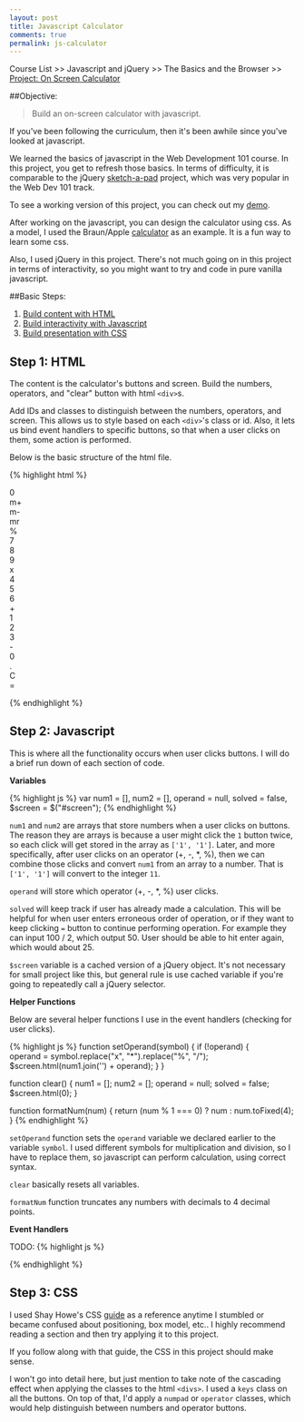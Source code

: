 ```yaml
---
layout: post
title: Javascript Calculator
comments: true
permalink: js-calculator
---
```


Course List >> Javascript and jQuery >> The Basics and the Browser >> 
[Project: On Screen Calculator](http://www.theodinproject.com/javascript-and-jquery/on-screen-calculator)

##Objective:
>Build an on-screen calculator with javascript.

If you've been following the curriculum, then it's been awhile since you've looked 
at javascript.  

We learned the basics of javascript in the Web Development 101 course.  In this
project, you get to refresh those basics.  In terms of difficulty, it is comparable 
to the jQuery [sketch-a-pad](http://www.theodinproject.com/web-development-101/javascript-and-jquery)
project, which was very popular in the Web Dev 101 track.

To see a working version of this project, you can check out my [demo](http://jsfiddle.net/Jberczel/3f3SG/).

<!--more-->

After working on the javascript, you can design the calculator using css.  As a model, 
I used the Braun/Apple [calculator](http://www.cultofmac.com/188753/the-braun-products-that-inspired-apples-iconic-designs-gallery/) as an example.  It is a fun way to learn some css.

Also, I used jQuery in this project. There's not much going on in this project in terms
of interactivity, so you might want to try and code in pure vanilla javascript.


##Basic Steps:

1. [Build content with HTML](#step1)
2. [Build interactivity with Javascript](#step2)
3. [Build presentation with CSS](#step3)

<a name="step1"></a>
## Step 1: HTML

The content is the calculator's buttons and screen.  Build the numbers, 
operators, and "clear" button with html `<div>`s.

Add IDs and classes to distinguish between the numbers, operators, and screen.
This allows us to style based on each `<div>`'s class or id.  Also, it lets us bind
event handlers to specific buttons, so that when a user clicks on them, some action
is performed.

Below is the basic structure of the html file.

{% highlight html %}
<div class="container">

<div id="screen">0</div>
<div class="keys">m+</div>
<div class="keys">m-</div>
<div class="keys">mr</div>
<div class="keys operator">%</div>

<div class="keys numpad">7</div>
<div class="keys numpad">8</div>
<div class="keys numpad">9</div>
<div class="keys operator">x</div>

<div class="keys numpad">4</div>
<div class="keys numpad">5</div> 
<div class="keys numpad">6</div>
 <div class="keys operator">+</div>

<div class="keys numpad">1</div>
<div class="keys numpad">2</div>
<div class="keys numpad">3</div>
<div class="keys operator">-</div>

<div class="keys numpad">0</div>
<div class="keys numpad">.</div>
<div class="keys" id="clear">C</div>
<div class="keys" id="equals">=</div>
</div>

{% endhighlight %}

<a name="step2"></a>
## Step 2: Javascript

This is where all the functionality occurs when user clicks buttons.  I will do a
brief run down of each section of code.

**Variables**

{% highlight js %}
var num1 = [],
    num2 = [],
    operand = null,
    solved = false,
    $screen = $("#screen");
{% endhighlight %}

`num1` and `num2` are arrays that store numbers when a user clicks on buttons. The
reason they are arrays is because a user might click the `1` button twice, so each
click will get stored in the array as `['1', '1']`.  Later, and more specifically, 
after user clicks on an operator (+, -, *, %), then we can combine those clicks and 
convert `num1` from an array to a number.  That is `['1', '1']` will convert to the
integer `11`.

`operand` will store which operator (+, -, *, %) user clicks.

`solved` will keep track if user has already made a calculation.  This will be helpful
for when user enters erroneous order of operation, or if they want to keep clicking
`=` button to continue performing operation.  For example they can input 100 / 2, 
which output 50.  User should be able to hit enter again, which would about 25.

`$screen` variable is a cached version of a jQuery object.  It's not necessary for small 
project like this, but general rule is use cached variable if you're going to repeatedly 
call a jQuery selector.

**Helper Functions**

Below are several helper functions I use in the event handlers (checking for 
user clicks).  

{% highlight js %}
function setOperand(symbol) {
  if (!operand) {   
    operand = symbol.replace("x", "*").replace("%", "/");
    $screen.html(num1.join('') + operand);
  }
}

function clear() {
  num1 = [];
  num2 = [];
  operand = null;
  solved = false;
  $screen.html(0);
}

function formatNum(num) {
  return (num % 1 === 0) ? num : num.toFixed(4);
}
{% endhighlight %}

`setOperand` function sets the `operand` variable we declared earlier to the variable
`symbol`.  I used different symbols for multiplication and division, so I have to 
replace them, so javascript can perform calculation, using correct syntax.

`clear` basically resets all variables.

`formatNum` function truncates any numbers with decimals to 4 decimal points.

**Event Handlers**


TODO:
{% highlight js %}


{% endhighlight %}


<a name="step3"></a>

## Step 3: CSS

I used Shay Howe's CSS [guide](http://learn.shayhowe.com/html-css/) as a reference
anytime I stumbled or became confused about positioning, box model, etc..  I highly 
recommend reading a section and then try applying it to this project.

If you follow along with that guide, the CSS in this project should make sense.

I won't go into detail here, but just mention to take note of the cascading effect
when applying the classes to the html `<divs>`.  I used a `keys` class on all the buttons.
On top of that, I'd apply a `numpad` or `operator` classes, which would help distinguish
between numbers and operator buttons.




